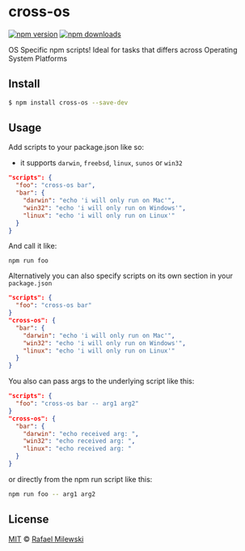 # cross-os

[![npm version](https://badge.fury.io/js/cross-os.svg)](https://badge.fury.io/js/cross-os)
[![npm downloads](https://img.shields.io/npm/dm/cross-os.svg)](https://www.npmjs.com/package/cross-os)

OS Specific npm scripts! Ideal for tasks that differs across Operating System Platforms

## Install

```bash
$ npm install cross-os --save-dev
```

## Usage

Add scripts to your package.json like so:
- it supports `darwin`, `freebsd`, `linux`, `sunos` or `win32`

```json
"scripts": {
  "foo": "cross-os bar",
  "bar": {
    "darwin": "echo 'i will only run on Mac'",
    "win32": "echo 'i will only run on Windows'",
    "linux": "echo 'i will only run on Linux'"
  }
}
```
And call it like:
```
npm run foo
```

Alternatively you can also specify scripts on its own section in your `package.json`

```json
"scripts": {
  "foo": "cross-os bar"
}
"cross-os": {
  "bar": {
    "darwin": "echo 'i will only run on Mac'",
    "win32": "echo 'i will only run on Windows'",
    "linux": "echo 'i will only run on Linux'"
  }
}
```

You also can pass args to the underlying script like this:

```json
"scripts": {
  "foo": "cross-os bar -- arg1 arg2"
}
"cross-os": {
  "bar": {
    "darwin": "echo received arg: ",
    "win32": "echo received arg: ",
    "linux": "echo received arg: "
  }
}
```

or directly from the npm run script like this:

```bash
npm run foo -- arg1 arg2
```


## License 

[MIT](LICENSE) © [Rafael Milewski](https://github.com/milewski)
